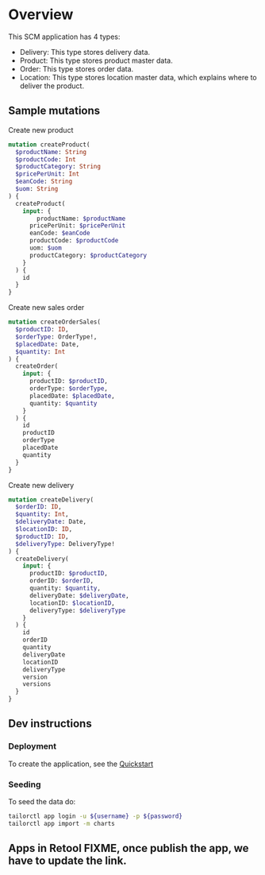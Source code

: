 # Overview
This SCM application has 4 types:
- Delivery: This type stores delivery data.
- Product: This type stores product master data.
- Order: This type stores order data.
- Location: This type stores location master data, which explains where to deliver the product.




## Sample mutations
Create new product
```graphql
mutation createProduct(
  $productName: String
  $productCode: Int
  $productCategory: String
  $pricePerUnit: Int
  $eanCode: String
  $uom: String
) {
  createProduct(
    input: {
    	productName: $productName
      pricePerUnit: $pricePerUnit
      eanCode: $eanCode
      productCode: $productCode
      uom: $uom
      productCategory: $productCategory
    }
  ) {
    id
  }
}

```
Create new sales order
```graphql
mutation createOrderSales(
  $productID: ID,
  $orderType: OrderType!,
  $placedDate: Date,
  $quantity: Int
) {
  createOrder(
    input: {
      productID: $productID,
      orderType: $orderType,
      placedDate: $placedDate,
      quantity: $quantity
    }
  ) {
    id
    productID
    orderType
    placedDate
    quantity
  }
}
```

Create new delivery
```graphql
mutation createDelivery(
  $orderID: ID,
  $quantity: Int,
  $deliveryDate: Date,
  $locationID: ID,
  $productID: ID,
  $deliveryType: DeliveryType!
) {
  createDelivery(
    input: {
      productID: $productID,
      orderID: $orderID,
      quantity: $quantity,
      deliveryDate: $deliveryDate,
      locationID: $locationID,
      deliveryType: $deliveryType
    }
  ) {
    id
    orderID
    quantity
    deliveryDate
    locationID
    deliveryType
    version
    versions
  }
}

```


## Dev instructions

### Deployment

To create the application, see the [Quickstart](https://pf-services-docs-tailorinc.vercel.app/getting-started/quickstart)

### Seeding

To seed the data do:

```sh
tailorctl app login -u ${username} -p ${password}
tailorctl app import -m charts
```

## Apps in Retool FIXME, once publish the app, we have to update the link.  


